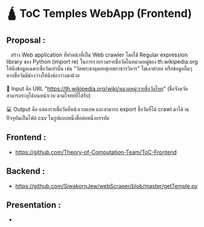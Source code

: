 # 🛕 ToC Temples WebApp (Frontend)

## Proposal : 
&nbsp;&nbsp; สร้าง Web application ที่ทำหน้าที่เป็น Web crawler โดยใช้ Regular expression library ของ Python (import re) ในการรวบรวมรายชื่อวัดในหมวดหมู่ของ th.wikipedia.org ให้ดึงข้อมูลเฉพาะชื่อวัดเท่านั้น เช่น "วัดพระธาตุดอยสุเทพราชวรวิหาร" ไม่เอาตำบล หรือข้อมูลอื่นๆ หากชื่อวัดมีช่องว่างให้ดึงช่องว่างมาด้วย
<br/><br/> 🎹 Input คือ URL "https://th.wikipedia.org/wiki/หมวดหมู่:รายชื่อวัดไทย" (ชื่อจังหวัดสามารถระบุได้บนหน้าเวบ ตามโจทย์ที่ได้รับ)
<br/><br/>  💻 Output คือ แสดงรายชื่อวัดที่หน้าเวบแอพ และสามารถ export ชื่อวัดที่ได้ crawl มาได้ ณ ปัจจุบันเป็นไฟล์ csv ในรูปแบบหนึ่งชื่อต่อหนึ่งบรรทัด

## Frontend : 
* https://github.com/Theory-of-Computation-Team/ToC-Frontend

## Backend :
* https://github.com/SiwakornJew/webScraper/blob/master/getTemple.py

## Presentation :
*

